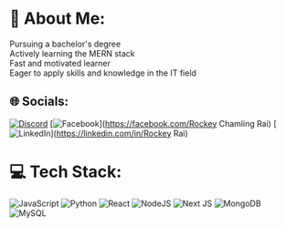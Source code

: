 # 💫 About Me:
Pursuing a bachelor's degree<br>Actively learning the MERN stack<br>Fast and motivated learner<br>Eager to apply skills and knowledge in the IT field


## 🌐 Socials:
[![Discord](https://img.shields.io/badge/Discord-%237289DA.svg?logo=discord&logoColor=white)](https://discord.gg/rockeyrai21) [![Facebook](https://img.shields.io/badge/Facebook-%231877F2.svg?logo=Facebook&logoColor=white)](https://facebook.com/Rockey Chamling Rai) [![LinkedIn](https://img.shields.io/badge/LinkedIn-%230077B5.svg?logo=linkedin&logoColor=white)](https://linkedin.com/in/Rockey Rai) 

# 💻 Tech Stack:
![JavaScript](https://img.shields.io/badge/javascript-%23323330.svg?style=for-the-badge&logo=javascript&logoColor=%23F7DF1E) ![Python](https://img.shields.io/badge/python-3670A0?style=for-the-badge&logo=python&logoColor=ffdd54) ![React](https://img.shields.io/badge/react-%2320232a.svg?style=for-the-badge&logo=react&logoColor=%2361DAFB) ![NodeJS](https://img.shields.io/badge/node.js-6DA55F?style=for-the-badge&logo=node.js&logoColor=white) ![Next JS](https://img.shields.io/badge/Next-black?style=for-the-badge&logo=next.js&logoColor=white) ![MongoDB](https://img.shields.io/badge/MongoDB-%234ea94b.svg?style=for-the-badge&logo=mongodb&logoColor=white) ![MySQL](https://img.shields.io/badge/mysql-4479A1.svg?style=for-the-badge&logo=mysql&logoColor=white)

<!-- Proudly created with GPRM ( https://gprm.itsvg.in ) -->
